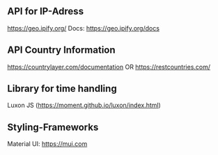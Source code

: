 ## API for IP-Adress
https://geo.ipify.org/
Docs: https://geo.ipify.org/docs

## API Country Information
https://countrylayer.com/documentation OR https://restcountries.com/

## Library for time handling
Luxon JS (https://moment.github.io/luxon/index.html)

## Styling-Frameworks
Material UI: https://mui.com
